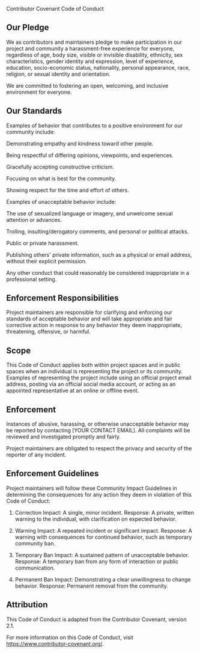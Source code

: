 Contributor Covenant Code of Conduct

## Our Pledge

We as contributors and maintainers pledge to make participation in our project and community a harassment-free experience for everyone, regardless of age, body size, visible or invisible disability, ethnicity, sex characteristics, gender identity and expression, level of experience, education, socio-economic status, nationality, personal appearance, race, religion, or sexual identity and orientation.

We are committed to fostering an open, welcoming, and inclusive environment for everyone.


## Our Standards

Examples of behavior that contributes to a positive environment for our community include:

Demonstrating empathy and kindness toward other people.

Being respectful of differing opinions, viewpoints, and experiences.

Gracefully accepting constructive criticism.

Focusing on what is best for the community.

Showing respect for the time and effort of others.


Examples of unacceptable behavior include:

The use of sexualized language or imagery, and unwelcome sexual attention or advances.

Trolling, insulting/derogatory comments, and personal or political attacks.

Public or private harassment.

Publishing others' private information, such as a physical or email address, without their explicit permission.

Any other conduct that could reasonably be considered inappropriate in a professional setting.


## Enforcement Responsibilities

Project maintainers are responsible for clarifying and enforcing our standards of acceptable behavior and will take appropriate and fair corrective action in response to any behavior they deem inappropriate, threatening, offensive, or harmful.


## Scope

This Code of Conduct applies both within project spaces and in public spaces when an individual is representing the project or its community. Examples of representing the project include using an official project email address, posting via an official social media account, or acting as an appointed representative at an online or offline event.

## Enforcement

Instances of abusive, harassing, or otherwise unacceptable behavior may be reported by contacting [YOUR CONTACT EMAIL]. All complaints will be reviewed and investigated promptly and fairly.

Project maintainers are obligated to respect the privacy and security of the reporter of any incident.


## Enforcement Guidelines

Project maintainers will follow these Community Impact Guidelines in determining the consequences for any action they deem in violation of this Code of Conduct:

1. Correction
Impact: A single, minor incident.
Response: A private, written warning to the individual, with clarification on expected behavior.


2. Warning
Impact: A repeated incident or significant impact.
Response: A warning with consequences for continued behavior, such as temporary community ban.


3. Temporary Ban
Impact: A sustained pattern of unacceptable behavior.
Response: A temporary ban from any form of interaction or public communication.


4. Permanent Ban
Impact: Demonstrating a clear unwillingness to change behavior.
Response: Permanent removal from the community.


## Attribution

This Code of Conduct is adapted from the Contributor Covenant, version 2.1.

For more information on this Code of Conduct, visit https://www.contributor-covenant.org/.

